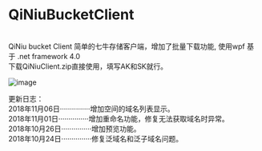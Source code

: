 # QiNiuBucketClient
<Br/>
QiNiu bucket Client 简单的七牛存储客户端，增加了批量下载功能, 使用wpf  基于 .net framework 4.0
<Br/>
下载QiNiuClient.zip直接使用，填写AK和SK就行。<Br/>

![image](https://github.com/wjs5943283/QiNiuBucketClient/blob/master/view.png)

更新日志：<Br/>
2018年11月06日···············增加空间的域名列表显示。<Br/>
2018年11月01日···············增加重命名功能，修复无法获取域名时异常。<Br/>
2018年10月26日···············增加预览功能。<Br/>
2018年10月24日···············修复泛域名和泛子域名问题。
